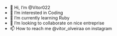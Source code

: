 - 👋 Hi, I’m @Vitor022
- 👀 I’m interested in Coding 
- 🌱 I’m currently learning Ruby
- 💞️ I’m looking to collaborate on nice entreprise
- 📫 How to reach me @vitor_olveiraa on instagram

<!---
Vitor022/Vitor022 is a ✨ special ✨ repository because its `README.md` (this file) appears on your GitHub profile.
You can click the Preview link to take a look at your changes.
--->
